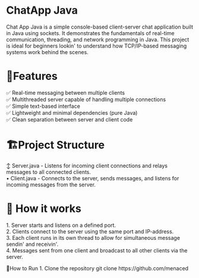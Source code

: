 <h1>ChatApp Java</h1>
<p>Chat App Java is a simple console-based client-server chat application built in Java using sockets. It demonstrates the fundamentals of real-time communication, threading, and network programming in Java. 
This project is ideal for beginners lookin' to understand how TCP/IP-based messaging systems work behind the scenes.</p> 
<h1>🧠Features </h1>
<p> ✅ Real-time messaging between multiple clients <br> ✅ Multithreaded server capable of handling multiple connections <br> ✅ Simple text-based interface <br> ✅ Lightweight and minimal dependencies (pure Java) <br> 
✅ Clean separation between server and client code </p>
<h1>🏗️Project Structure </h1>
<p> ↕ Server.java - Listens for incoming client connections and relays messages to all connected clients. <br> • Client.java - Connects to the server, sends messages, and listens for incoming messages from the server. </p>
<h1>🚀 How it works </h1>
<p> 1. Server starts and listens on a defined port. <br> 2. Clients connect to the server using the same port and IP-address. <br> 3. Each client runs in its own thread to allow for simultaneous message sendin' and receivin'. <br> 4. Messages sent from one client and broadcast to all other clients via the server. </p>
🧪How to Run
1. Clone the repository
git clone https://github.com/menaced
